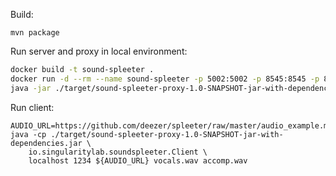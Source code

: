 Build:
```
mvn package
```

Run server and proxy in local environment:
```sh
docker build -t sound-spleeter .
docker run -d --rm --name sound-spleeter -p 5002:5002 -p 8545:8545 -p 8000:8000 -ti sound-spleeter
java -jar ./target/sound-spleeter-proxy-1.0-SNAPSHOT-jar-with-dependencies.jar local
```

Run client:
```
AUDIO_URL=https://github.com/deezer/spleeter/raw/master/audio_example.mp3
java -cp ./target/sound-spleeter-proxy-1.0-SNAPSHOT-jar-with-dependencies.jar \
    io.singularitylab.soundspleeter.Client \
    localhost 1234 ${AUDIO_URL} vocals.wav accomp.wav
```
